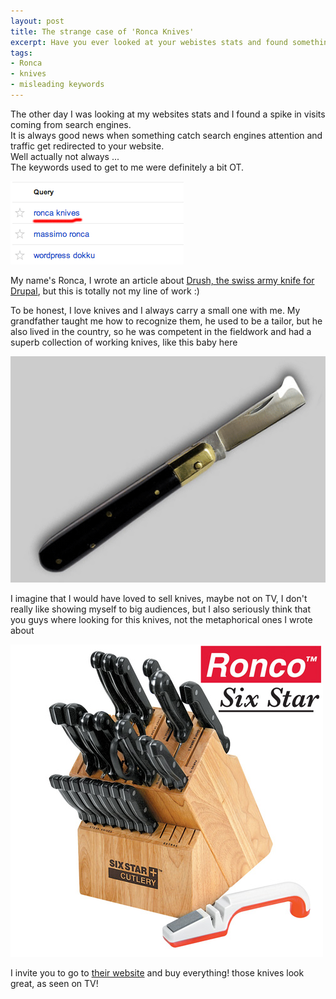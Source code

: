 ```yaml
---
layout: post
title: The strange case of 'Ronca Knives'
excerpt: Have you ever looked at your webistes stats and found something amusing?   <img src="/assets/images/ronco.jpg">
tags:
- Ronca
- knives
- misleading keywords
---
```


The other day I was looking at my websites stats and I found a spike in visits coming from search engines.   
It is always good news when something catch search engines attention and traffic get redirected to your website.  
Well actually not always ...   
The keywords used to get to me were definitely a bit OT.  

![Ronca Knives](/assets/images/ronca-knives-stats.png)  

My name's Ronca, I wrote an article about [Drush, the swiss army knife for Drupal](/2014/05/14/writing-custom-commands-for-drush-the-drupal-swiss-army-knife.html), but this is totally not my line of work :)  
  
To be honest, I love knives and I always carry a small one with me. 
My grandfather taught me how to recognize them, he used to be a tailor, but he also lived in the country, so he was competent in the fieldwork and had a superb collection of working knives, like this baby here

![graft knife](/assets/images/coltello-da-innesto-6.png)

I imagine that I would have loved to sell knives, maybe not on TV, I don't really like showing myself to big audiences, but I also seriously think that you guys where looking for this knives, not the metaphorical ones I wrote about

![ronco knives](/assets/images/44356.jpg)

I invite you to go to [their website](https://www.roncocutlery.com/) and buy everything! those knives look great, as seen on TV!

